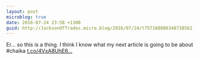```yaml
---
layout: post
microblog: true
date: 2016-07-24 23:58 +1300
guid: http://JacksonOfTrades.micro.blog/2016/07/24/t757168086348738562.html
---
```

Er... so this is a thing. I think I know what my next article is going to be about #chaika [t.co/4VxA8UhE6...](https://t.co/4VxA8UhE6T)
